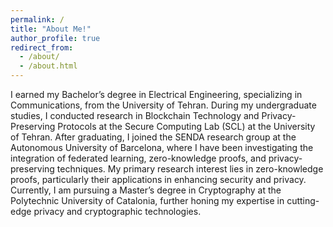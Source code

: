 ```yaml
---
permalink: /
title: "About Me!"
author_profile: true
redirect_from: 
  - /about/
  - /about.html
---
```


I earned my Bachelor’s degree in Electrical Engineering, specializing in Communications, from the University of Tehran. During my undergraduate studies, I conducted research in Blockchain Technology and Privacy-Preserving Protocols at the Secure Computing Lab (SCL) at the University of Tehran. After graduating, I joined the SENDA research group at the Autonomous University of Barcelona, where I have been investigating the integration of federated learning, zero-knowledge proofs, and privacy-preserving techniques. My primary research interest lies in zero-knowledge proofs, particularly their applications in enhancing security and privacy. Currently, I am pursuing a Master’s degree in Cryptography at the Polytechnic University of Catalonia, further honing my expertise in cutting-edge privacy and cryptographic technologies.